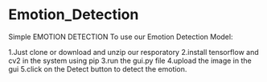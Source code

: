 # Emotion_Detection
Simple EMOTION DETECTION
To use our Emotion Detection Model:

1.Just clone or download and unzip our resporatory 
2.install tensorflow and cv2 in the system using pip 
3.run the gui.py file 
4.upload the image in the gui 
5.click on the Detect button to detect the emotion.
